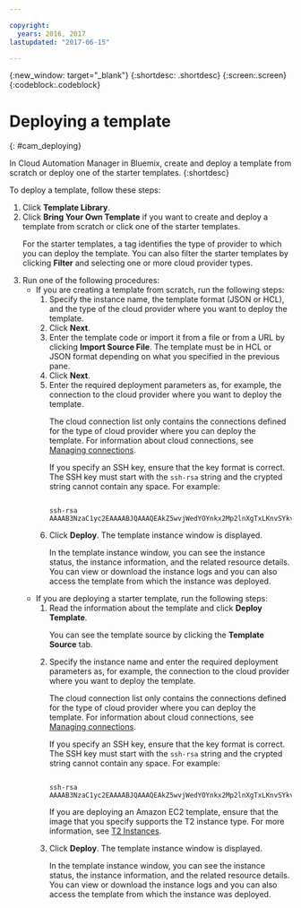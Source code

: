 ```yaml
---

copyright:
  years: 2016, 2017
lastupdated: "2017-06-15"

---
```

<!-- Copyright info and last updated date at top of file: REQUIRED
    The copyright and lastupdated info is YAML content that must occur at the top of the MD file, before attributes are listed.
    It must be --- surrounded by 3 dashes ---
    The value "years" can contain just one year or a two years separated by a comma. (years: 2014, 2016)
    The value "lastupdated" must be followed by a machine date in quotes in the following format: "YYYY-MM-DD"
    The value for "years" must be indented 2 spaces under "copyright", followed by "lastupdated" which should start on its own non-indented line.

-->

<!-- Common attributes used in the template are defined as follows: -->
{:new_window: target="_blank"}
{:shortdesc: .shortdesc}
{:screen:.screen}
{:codeblock:.codeblock}

<!-- Additional task topic: OPTIONAL
This is the template for additional task topics that are needed beyond the basic tasks in the getting started index.md.  As needed, other task topics can be included, with titles such as "Configuring x", "Administering y", "Managing z", etc. This topic is a peer of the getting started index.md in the <servicename>.ditamap. This topic can have one level of children and they also can be referenced in <servicename>.ditamap -->

# Deploying a template
<!-- for example, Uploading your data -->
{: #cam_deploying}
<!-- Provide an appropriate ID above -->

<!-- The short description section should include a sentence describing why this task is needed. For search engine optimization, include the service long name and "Bluemix". For example: -->

In Cloud Automation Manager in Bluemix, create and deploy a template from scratch or deploy one of the starter templates.
{:shortdesc}

To deploy a template, follow these steps:

<!-- Use ordered list markup for the step section. Include code examples as needed. -->

<ol><li>Click <strong>Template Library</strong>.</li>
<li>Click <strong>Bring Your Own Template</strong> if you want to create and deploy a template from scratch or click one of the starter  templates.
<p>For the starter templates, a tag identifies the type of provider to which you can deploy the template. You can also filter the starter templates by clicking <strong>Filter</strong> and selecting one or more cloud provider types.</p></li>
<li>Run one of the following procedures:
<ul><li>If you are creating a template from scratch, run the following steps:
<ol><li>Specify the instance name, the template format (JSON or HCL), and the type of the cloud provider where you want to deploy the template.</li> 
<li>Click <strong>Next</strong>.</li> 
<li>Enter the template code or import it from a file or from a URL by clicking <strong>Import Source File</strong>. The template must be in HCL or JSON format depending on what you specified in the previous pane.</li>
<li>Click <strong>Next</strong>.</li>
<li>Enter the required deployment parameters as, for example, the connection to the cloud provider where you want to deploy the template.
<p>The cloud connection list only contains the connections defined for the type of cloud provider where you can deploy the template. For information about cloud connections, see <a href="https://console.{DomainName}/docs/services/CloudAutomationManager/cam_managing_connections.html" target="_blank">Managing connections</a>.</p>
<p>If you specify an SSH key, ensure that the key format is correct. The SSH key must start with the <code>ssh-rsa</code> string and the crypted string cannot contain any space. For example:
<pre><code>
ssh-rsa AAAAB3NzaC1yc2EAAAABJQAAAQEAkZ5wvjWedYOYnkx2Mp2lnXgTxLKnvSYkvfb36P6JQFPhLY0cmgqY9Vi7XP/LsOFeLk6+7qSsInIILQ5iZ8/uKsNxAOo2gZdyh5FKzaMDTsBbZggwqayjplADQ1C+QbHbprJLKSFRx98+ROb19u+CUIFL0FSmO03m1ZzZB3cYrEIiXql0vJp3DeSUSq/xCQ76qrXT7qzMUTfJdi3hPjtfTh1UIzC5buyR7jhe8FocDf5dn3KRCMzIUUrvd3zvyYHmcer0InmtK3e2OTvu8V4Xw2Mx4BrbpjBcDAmBShaHOhKq7IqT8qPWek46UxY9vUmnBbB9hP5jOn+ip3HSBJc3BQ==
</code></pre></p>
</li>
<li>Click <strong>Deploy</strong>. The template instance window is displayed.
<p>In the template instance window, you can see the instance status, the instance information, and the related resource details. You can view or download the instance logs and you can also access the template from which the instance was deployed.</p></li></ol></li>
<li>If you are deploying a starter template, run the following steps:
<ol><li>Read the information about the template and click <strong>Deploy Template</strong>. 
<p>You can see the template source by clicking the <strong>Template Source</strong> tab.</p></li>
<li>Specify the instance name and enter the required deployment parameters as, for example, the connection to the cloud provider where you want to deploy the template.
<p>The cloud connection list only contains the connections defined for the type of cloud provider where you can deploy the template. For information about cloud connections, see <a href="https://console.{DomainName}/docs/services/CloudAutomationManager/cam_managing_connections.html" target="_blank">Managing connections</a>.</p>
<p>If you specify an SSH key, ensure that the key format is correct. The SSH key must start with the <code>ssh-rsa</code> string and the crypted string cannot contain any space. For example:
<pre><code>
ssh-rsa AAAAB3NzaC1yc2EAAAABJQAAAQEAkZ5wvjWedYOYnkx2Mp2lnXgTxLKnvSYkvfb36P6JQFPhLY0cmgqY9Vi7XP/LsOFeLk6+7qSsInIILQ5iZ8/uKsNxAOo2gZdyh5FKzaMDTsBbZggwqayjplADQ1C+QbHbprJLKSFRx98+ROb19u+CUIFL0FSmO03m1ZzZB3cYrEIiXql0vJp3DeSUSq/xCQ76qrXT7qzMUTfJdi3hPjtfTh1UIzC5buyR7jhe8FocDf5dn3KRCMzIUUrvd3zvyYHmcer0InmtK3e2OTvu8V4Xw2Mx4BrbpjBcDAmBShaHOhKq7IqT8qPWek46UxY9vUmnBbB9hP5jOn+ip3HSBJc3BQ==
</code></pre> 
</p>
<p>If you are deploying an Amazon EC2 template, ensure that the image that you specify supports the T2 instance type. For more information, see <a href="http://docs.aws.amazon.com/AWSEC2/latest/UserGuide/t2-instances.html" target="_blank">T2 Instances</a>.</p>
</li>
<li>Click <strong>Deploy</strong>. The template instance window is displayed.
<p>In the template instance window, you can see the instance status, the instance information, and the related resource details. You can view or download the instance logs and you can also access the template from which the instance was deployed.</p></li></ol></li></ul></li></ol>

